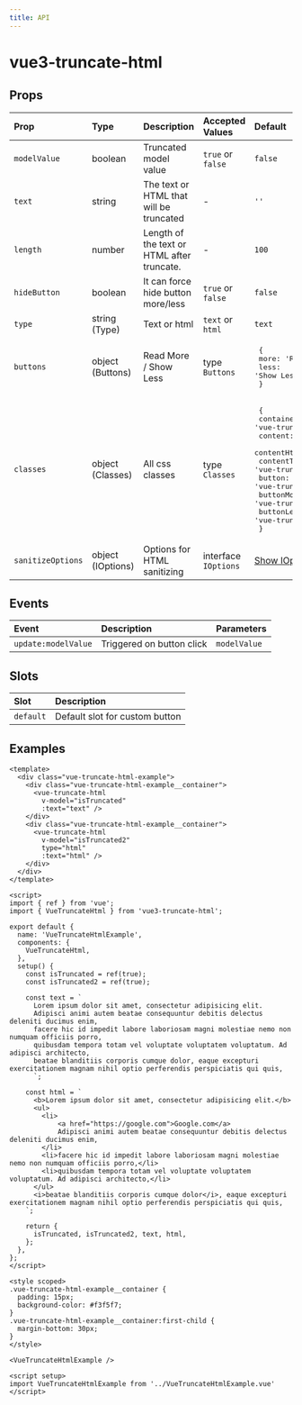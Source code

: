 ```yaml
---
title: API
---
```

# vue3-truncate-html

## Props

| Prop              | Type              | Description                                | Accepted Values      | Default     |
| :---------------- | :---------------- | :----------------------------------------- | :------------------- | :---------- |
| `modelValue`      | boolean           | Truncated model value                            | `true` or `false`    | `false`     |
| `text`            | string            | The text or HTML that will be truncated    | -                    | `''`        |
| `length`          | number            | Length of the text or HTML after truncate. | -                    | `100`       |
| `hideButton`      | boolean           | It can force hide button more/less         | `true` or `false`    | `false`     |
| `type`            | string (Type)     | Text or html                               | `text` or `html`     | `text`      |
| `buttons`         | object (Buttons)  | Read More / Show Less                      | type `Buttons`       | <pre> { <br>    more: 'Read More', <br>    less: 'Show Less' <br> } </pre> |
| `classes`         | object (Classes)  | All css classes                            | type `Classes`       | <pre> { <br>    container: 'vue-truncate-html', <br>    content: 'vue-truncate-html__content', <br>    contentHtml: 'vue-truncate-html__content_html', <br>    contentText: 'vue-truncate-html__content_text', <br>    button: 'vue-truncate-html__button', <br>    buttonMore: 'vue-truncate-html__button_more', <br>    buttonLess: 'vue-truncate-html__button_less', <br> } </pre> |
| `sanitizeOptions` | object (IOptions) | Options for HTML sanitizing                | interface `IOptions` | [Show IOptions](https://github.com/DefinitelyTyped/DefinitelyTyped/blob/master/types/sanitize-html/index.d.ts#L54)     |

## Events

| Event               | Description               | Parameters    |
| :------------------ | :------------------------ | :------------ |
| `update:modelValue` | Triggered on button click | `modelValue`  |

## Slots

| Slot      | Description                    |
| :-------- | :----------------------------- |
| `default` | Default slot for custom button |          

## Examples

```vue
<template>
  <div class="vue-truncate-html-example">
    <div class="vue-truncate-html-example__container">
      <vue-truncate-html
        v-model="isTruncated"
        :text="text" />
    </div>
    <div class="vue-truncate-html-example__container">
      <vue-truncate-html
        v-model="isTruncated2"
        type="html"
        :text="html" />
    </div>
  </div>
</template>

<script>
import { ref } from 'vue';
import { VueTruncateHtml } from 'vue3-truncate-html';

export default {
  name: 'VueTruncateHtmlExample',
  components: {
    VueTruncateHtml,
  },
  setup() {
    const isTruncated = ref(true);
    const isTruncated2 = ref(true);

    const text = `
      Lorem ipsum dolor sit amet, consectetur adipisicing elit.
      Adipisci animi autem beatae consequuntur debitis delectus deleniti ducimus enim,
      facere hic id impedit labore laboriosam magni molestiae nemo non numquam officiis porro,
      quibusdam tempora totam vel voluptate voluptatem voluptatum. Ad adipisci architecto,
      beatae blanditiis corporis cumque dolor, eaque excepturi exercitationem magnam nihil optio perferendis perspiciatis qui quis,
      `;

    const html = `
      <b>Lorem ipsum dolor sit amet, consectetur adipisicing elit.</b>
      <ul>
        <li>
            <a href="https://google.com">Google.com</a>
            Adipisci animi autem beatae consequuntur debitis delectus deleniti ducimus enim,
        </li>
        <li>facere hic id impedit labore laboriosam magni molestiae nemo non numquam officiis porro,</li>
        <li>quibusdam tempora totam vel voluptate voluptatem voluptatum. Ad adipisci architecto,</li>
      </ul>
      <i>beatae blanditiis corporis cumque dolor</i>, eaque excepturi exercitationem magnam nihil optio perferendis perspiciatis qui quis,
    `;

    return {
      isTruncated, isTruncated2, text, html,
    };
  },
};
</script>

<style scoped>
.vue-truncate-html-example__container {
  padding: 15px;
  background-color: #f3f5f7;
}
.vue-truncate-html-example__container:first-child {
  margin-bottom: 30px;
}
</style>

<VueTruncateHtmlExample />

<script setup>
import VueTruncateHtmlExample from '../VueTruncateHtmlExample.vue'
</script>
